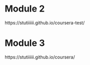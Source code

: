 
<h1> Module 2</h1> https://stutiiiiii.github.io/coursera-test/ <br>
<h1>Module 3</h1> https://stutiiiiii.github.io/coursera/
